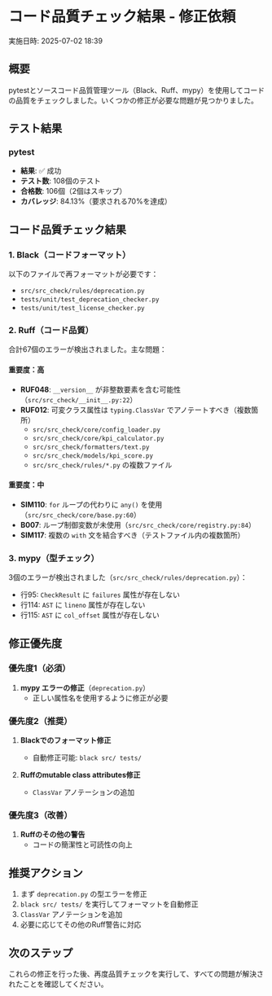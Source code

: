 # コード品質チェック結果 - 修正依頼

実施日時: 2025-07-02 18:39

## 概要

pytestとソースコード品質管理ツール（Black、Ruff、mypy）を使用してコードの品質をチェックしました。いくつかの修正が必要な問題が見つかりました。

## テスト結果

### pytest
- **結果**: ✅ 成功
- **テスト数**: 108個のテスト
- **合格数**: 106個（2個はスキップ）
- **カバレッジ**: 84.13%（要求される70%を達成）

## コード品質チェック結果

### 1. Black（コードフォーマット）
以下のファイルで再フォーマットが必要です：
- `src/src_check/rules/deprecation.py`
- `tests/unit/test_deprecation_checker.py`
- `tests/unit/test_license_checker.py`

### 2. Ruff（コード品質）
合計67個のエラーが検出されました。主な問題：

#### 重要度：高
- **RUF048**: `__version__` が非整数要素を含む可能性（`src/src_check/__init__.py:22`）
- **RUF012**: 可変クラス属性は `typing.ClassVar` でアノテートすべき（複数箇所）
  - `src/src_check/core/config_loader.py`
  - `src/src_check/core/kpi_calculator.py`
  - `src/src_check/formatters/text.py`
  - `src/src_check/models/kpi_score.py`
  - `src/src_check/rules/*.py` の複数ファイル

#### 重要度：中
- **SIM110**: `for` ループの代わりに `any()` を使用（`src/src_check/core/base.py:60`）
- **B007**: ループ制御変数が未使用（`src/src_check/core/registry.py:84`）
- **SIM117**: 複数の `with` 文を結合すべき（テストファイル内の複数箇所）

### 3. mypy（型チェック）
3個のエラーが検出されました（`src/src_check/rules/deprecation.py`）：
- 行95: `CheckResult` に `failures` 属性が存在しない
- 行114: `AST` に `lineno` 属性が存在しない
- 行115: `AST` に `col_offset` 属性が存在しない

## 修正優先度

### 優先度1（必須）
1. **mypy エラーの修正**（`deprecation.py`）
   - 正しい属性名を使用するように修正が必要

### 優先度2（推奨）
1. **Blackでのフォーマット修正**
   - 自動修正可能: `black src/ tests/`
   
2. **Ruffのmutable class attributes修正**
   - `ClassVar` アノテーションの追加

### 優先度3（改善）
1. **Ruffのその他の警告**
   - コードの簡潔性と可読性の向上

## 推奨アクション

1. まず `deprecation.py` の型エラーを修正
2. `black src/ tests/` を実行してフォーマットを自動修正
3. `ClassVar` アノテーションを追加
4. 必要に応じてその他のRuff警告に対応

## 次のステップ

これらの修正を行った後、再度品質チェックを実行して、すべての問題が解決されたことを確認してください。